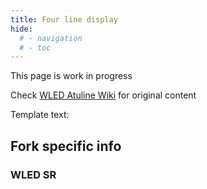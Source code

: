 ```yaml
---
title: Four line display
hide:
  # - navigation
  # - toc
---
```


This page is work in progress

Check [WLED Atuline Wiki](https://github.com/atuline/WLED/wiki/) for original content


Template text:

## Fork specific info

### WLED SR


